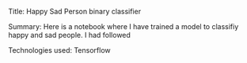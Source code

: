 Title: Happy Sad Person binary classifier

Summary: Here is a notebook where I have trained a model to classifiy happy and sad people. I had followed 

Technologies used: Tensorflow

